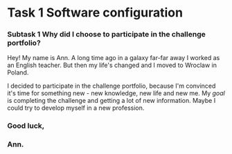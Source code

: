 # Task 1 Software configuration 

### **Subtask 1** Why did I choose to participate in the challenge portfolio?

Hey! My name is Ann. A long time ago in a galaxy far-far away I worked as an English teacher. But then my life's changed and I moved to Wroclaw in Poland. 

I decided to participate in the challenge portfolio, because I'm convinced it's time for something new - new knowledge, new life and new me. My *goal* is completing the challenge and getting a lot of new information. Maybe I could try to develop myself in a new profession.

### Good luck, 

### Ann.
